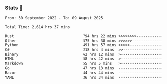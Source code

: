 ### Stats 👋
<!--START_SECTION:waka-->

```txt
From: 30 September 2022 - To: 09 August 2025

Total Time: 2,614 hrs 37 mins

Rust                               794 hrs 22 mins >>>>>>>>-----------------   30.38 %
Other                              575 hrs 38 mins >>>>>>-------------------   22.02 %
Python                             491 hrs 57 mins >>>>>--------------------   18.82 %
C#                                 218 hrs 4 mins  >>-----------------------   08.34 %
Binary                             62 hrs 12 mins  >------------------------   02.38 %
HTML                               58 hrs 42 mins  >------------------------   02.25 %
Markdown                           55 hrs 5 mins   >------------------------   02.11 %
Go                                 47 hrs 13 mins  -------------------------   01.81 %
Razor                              44 hrs 44 mins  -------------------------   01.71 %
YAML                               36 hrs 34 mins  -------------------------   01.40 %
```

<!--END_SECTION:waka-->

<!--
**buhaytza2005/buhaytza2005** is a ✨ _special_ ✨ repository because its `README.md` (this file) appears on your GitHub profile.

Here are some ideas to get you started:

- 🔭 I’m currently working on ...
- 🌱 I’m currently learning ...
- 👯 I’m looking to collaborate on ...
- 🤔 I’m looking for help with ...
- 💬 Ask me about ...
- 📫 How to reach me: ...
- 😄 Pronouns: ...
- ⚡ Fun fact: ...
-->


